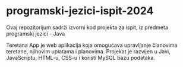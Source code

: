 # programski-jezici-ispit-2024 
Ovaj repozitorijum sadrži izvorni kod projekta za ispit, iz predmeta programski jezici - Java

Teretana App je web aplikacija koja omogućava upravljanje članovima teretane, njihovim uplatama i planovima. Projekat je razvijen u Javi, JavaScriptu, HTML-u, CSS-u i koristi MySQL bazu podataka.
